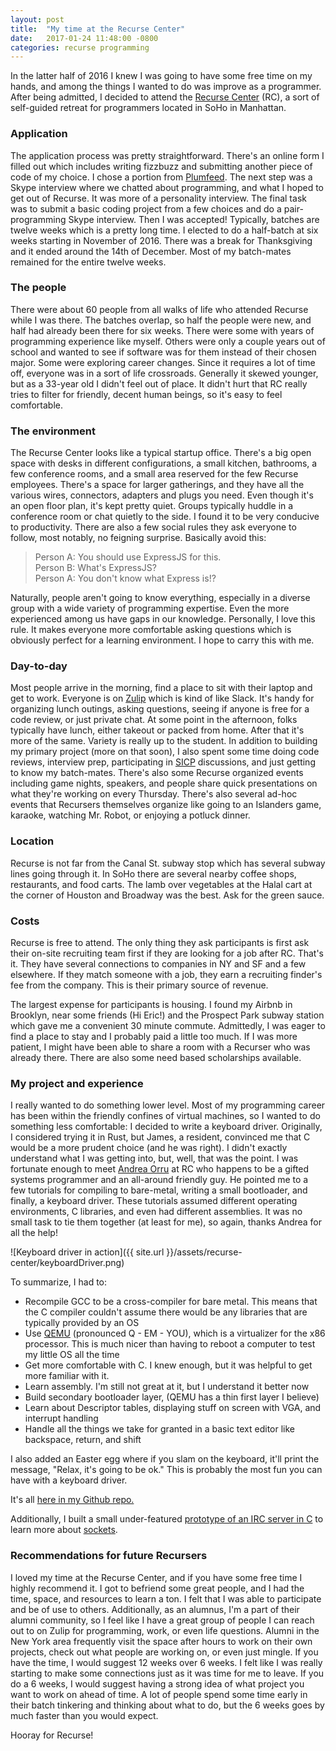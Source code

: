 ```yaml
---
layout: post
title:  "My time at the Recurse Center"
date:   2017-01-24 11:48:00 -0800
categories: recurse programming
---
```


In the latter half of 2016 I knew I was going to have some free time on my hands, and among the things I wanted to do was improve as a programmer. After being admitted, I decided to attend the [Recurse Center](https://www.recurse.com/) (RC), a sort of self-guided retreat for programmers located in SoHo in Manhattan. 

### Application
The application process was pretty straightforward. There's an online form I filled out which includes writing fizzbuzz and submitting another piece of code of my choice. I chose a portion from [Plumfeed](https://plumfeed.com). The next step was a Skype interview where we chatted about programming, and what I hoped to get out of Recurse. It was more of a personality interview. The final task was to submit a basic coding project from a few choices and do a pair-programming Skype interview. Then I was accepted! Typically, batches are twelve weeks which is a pretty long time. I elected to do a half-batch at six weeks starting in November of 2016. There was a break for Thanksgiving and it ended around the 14th of December. Most of my batch-mates remained for the entire twelve weeks.

### The people
There were about 60 people from all walks of life who attended Recurse while I was there. The batches overlap, so half the people were new, and half had already been there for six weeks. There were some with years of programming experience like myself. Others were only a couple years out of school and wanted to see if software was for them instead of their chosen major. Some were exploring career changes. Since it requires a lot of time off, everyone was in a sort of life crossroads. Generally it skewed younger, but as a 33-year old I didn't feel out of place. It didn't hurt that RC really tries to filter for friendly, decent human beings, so it's easy to feel comfortable.

### The environment
The Recurse Center looks like a typical startup office. There's a big open space with desks in different configurations, a small kitchen, bathrooms, a few conference rooms, and a small area reserved for the few Recurse employees. There's a space for larger gatherings, and they have all the various wires, connectors, adapters and plugs you need. Even though it's an open floor plan, it's kept pretty quiet. Groups typically huddle in a conference room or chat quietly to the side. I found it to be very conducive to productivity. There are also a few social rules they ask everyone to follow, most notably, no feigning surprise. Basically avoid this:

> Person A: You should use ExpressJS for this.<br/>
> Person B: What's ExpressJS?<br/>
> Person A: You don't know what Express is!?

Naturally, people aren't going to know everything, especially in a diverse group with a wide variety of programming expertise. Even the more experienced among us have gaps in our knowledge. Personally, I love this rule. It makes everyone more comfortable asking questions which is obviously perfect for a learning environment. I hope to carry this with me.

### Day-to-day
Most people arrive in the morning, find a place to sit with their laptop and get to work. Everyone is on [Zulip](https://zulip.org/) which is kind of like Slack. It's handy for organizing lunch outings, asking questions, seeing if anyone is free for a code review, or just private chat. At some point in the afternoon, folks typically have lunch, either takeout or packed from home. After that it's more of the same. Variety is really up to the student. In addition to building my primary project (more on that soon), I also spent some time doing code reviews, interview prep, participating in [SICP](https://mitpress.mit.edu/sicp/full-text/book/book.html) discussions, and just getting to know my batch-mates. There's also some Recurse organized events including game nights, speakers, and people share quick presentations on what they're working on every Thursday. There's also several ad-hoc events that Recursers themselves organize like going to an Islanders game, karaoke, watching Mr. Robot, or enjoying a potluck dinner.

### Location
Recurse is not far from the Canal St. subway stop which has several subway lines going through it. In SoHo there are several nearby coffee shops, restaurants, and food carts. The lamb over vegetables at the Halal cart at the corner of Houston and Broadway was the best. Ask for the green sauce.

### Costs
Recurse is free to attend. The only thing they ask participants is first ask their on-site recruiting team first if they are looking for a job after RC. That's it. They have several connections to companies in NY and SF and a few elsewhere. If they match someone with a job, they earn a recruiting finder's fee from the company. This is their primary source of revenue.

The largest expense for participants is housing. I found my Airbnb in Brooklyn, near some friends (Hi Eric!) and the Prospect Park subway station which gave me a convenient 30 minute commute. Admittedly, I was eager to find a place to stay and I probably paid a little too much. If I was more patient, I might have been able to share a room with a Recurser who was already there. There are also some need based scholarships available.

### My project and experience
I really wanted to do something lower level. Most of my programming career has been within the friendly confines of virtual machines, so I wanted to do something less comfortable: I decided to write a keyboard driver. Originally, I considered trying it in Rust, but James, a resident, convinced me that C would be a more prudent choice (and he was right). I didn't exactly understand what I was getting into, but, well, that was the point. I was fortunate enough to meet [Andrea Orru](http://andreaorru.com/) at RC who happens to be a gifted systems programmer and an all-around friendly guy. He pointed me to a few tutorials for compiling to bare-metal, writing a small bootloader, and finally, a keyboard driver. These tutorials assumed different operating environments, C libraries, and even had different assemblies. It was no small task to tie them together (at least for me), so again, thanks Andrea for all the help!

![Keyboard driver in action]({{ site.url }}/assets/recurse-center/keyboardDriver.png)

To summarize, I had to:

* Recompile GCC to be a cross-compiler for bare metal. This means that the C compiler couldn't assume there would be any libraries that are typically provided by an OS
* Use [QEMU](http://qemu.org) (pronounced Q - EM - YOU), which is a virtualizer for the x86 processor. This is much nicer than having to reboot a computer to test my little OS all the time
* Get more comfortable with C. I knew enough, but it was helpful to get more familiar with it.
* Learn assembly. I'm still not great at it, but I understand it better now
* Build secondary bootloader layer, (QEMU has a thin first layer I believe)
* Learn about Descriptor tables, displaying stuff on screen with VGA, and interrupt handling
* Handle all the things we take for granted in a basic text editor like backspace, return, and shift

I also added an Easter egg where if you slam on the keyboard, it'll print the message, "Relax, it's going to be ok." This is probably the most fun you can have with a keyboard driver.

It's all [here in my Github repo.](https://github.com/newtang/bare-metal-hello)

Additionally, I built a small under-featured [prototype of an IRC server in C](https://github.com/newtang/cIRCServer) to learn more about [sockets](https://beej.us/guide/bgnet/output/html/singlepage/bgnet.html).

### Recommendations for future Recursers
I loved my time at the Recurse Center, and if you have some free time I highly recommend it. I got to befriend some great people, and I had the time, space, and resources to learn a ton. I felt that I was able to participate and be of use to others. Additionally, as an alumnus, I'm a part of their alumni community, so I feel like I have a great group of people I can reach out to on Zulip for programming, work, or even life questions. Alumni in the New York area frequently visit the space after hours to work on their own projects, check out what people are working on, or even just mingle. If you have the time, I would suggest 12 weeks over 6 weeks. I felt like I was really starting to make some connections just as it was time for me to leave. If you do a 6 weeks, I would suggest having a strong idea of what project you want to work on ahead of time. A lot of people spend some time early in their batch tinkering and thinking about what to do, but the 6 weeks goes by much faster than you would expect.

Hooray for Recurse!




